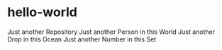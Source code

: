 # hello-world
Just another Repository
Just another Person in this World
Just another Drop in this Ocean
Just another Number in this Set

